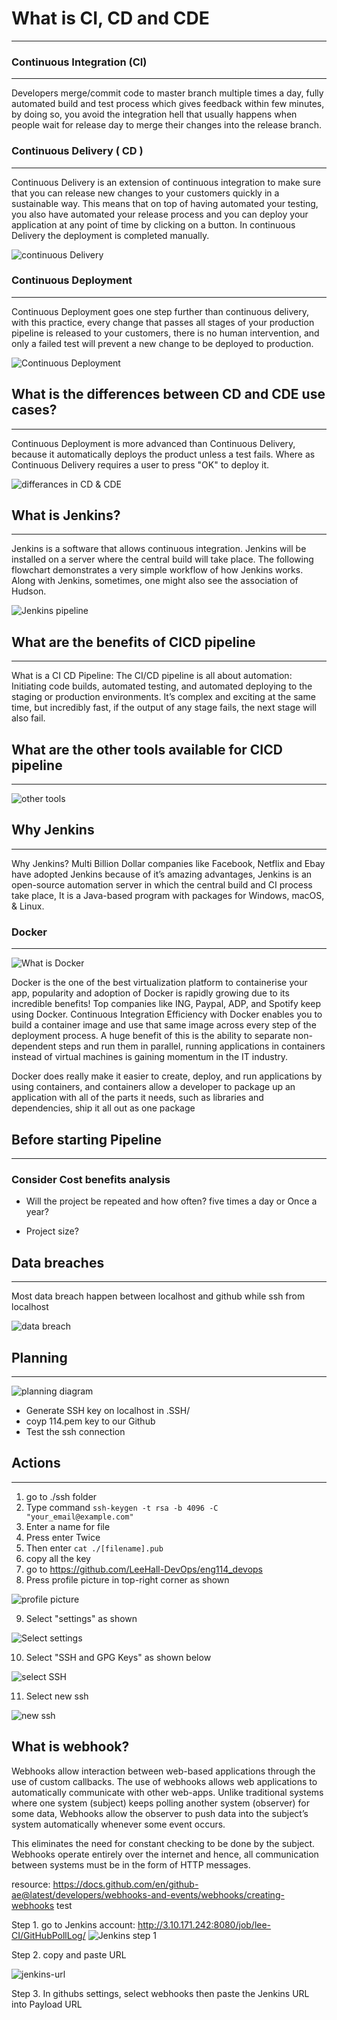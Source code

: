 # What is CI, CD and CDE
---
### Continuous Integration (CI)
--- 
Developers merge/commit code to master branch multiple times a day, fully automated build and test process which gives feedback within few minutes, by doing so, you avoid the integration hell that usually happens when people wait for release day to merge their changes into the release branch.


### Continuous Delivery ( CD )
---
Continuous Delivery is an extension of continuous integration to make sure that you can release new changes to your customers quickly in a sustainable way. This means that on top of having automated your testing, you also have automated your release process and you can deploy your application at any point of time by clicking on a button. In continuous Delivery the deployment is completed manually.

![continuous Delivery](./CICD%20-%20images/CICD-pipeline)

### Continuous Deployment
---
Continuous Deployment goes one step further than continuous delivery, with this practice, every change that passes all stages of your production pipeline is released to your customers, there is no human intervention, and only a failed test will prevent a new change to be deployed to production.

![Continuous Deployment](./CICD%20-%20images/Continuous-Deployment.jpg)

## What is the differences between CD and CDE use cases?
---
Continuous Deployment is more advanced than Continuous Delivery, because it automatically deploys the product unless a test fails. Where as Continuous Delivery requires a user to press "OK" to deploy it.

![differances in CD & CDE](./CICD%20-%20images/CD-vs-CDE.jgp)

## What is Jenkins?
---
Jenkins is a software that allows continuous integration. Jenkins will be installed on a server where the central build will take place. The following flowchart demonstrates a very simple workflow of how Jenkins works. Along with Jenkins, sometimes, one might also see the association of Hudson.

![Jenkins pipeline](./CICD%20-%20images/Jenkins-pipeline.jpg)

## What are the benefits of CICD pipeline
---
What is a CI CD Pipeline: The CI/CD pipeline is all about automation: Initiating code builds, automated testing, and automated deploying to the staging or production environments. It’s complex and exciting at the same time, but incredibly fast, if the output of any stage fails, the next stage will also fail.


## What are the other tools available for CICD pipeline
---
![other tools](./CICD%20-%20images/other-tools-for-CICD-pipeline.jpg)

## Why Jenkins
---
Why Jenkins? Multi Billion Dollar companies like Facebook, Netflix and Ebay have adopted Jenkins because of it’s amazing advantages, Jenkins is an open-source automation server in which the central build and CI process take place, It is a Java-based program with packages for Windows, macOS, & Linux.


### Docker
---
![What is Docker](./CICD%20-%20images/What%20is%20docker.jpg)

Docker is the one of the best virtualization platform to containerise your app, popularity and adoption of Docker is rapidly growing due to its incredible benefits! Top companies like ING, Paypal, ADP, and Spotify keep using Docker. Continuous Integration Efficiency with Docker enables you to build a container image and use that same image across every step of the deployment process. A huge benefit of this is the ability to separate non-dependent steps and run them in parallel, running applications in containers instead of virtual machines is gaining momentum in the IT industry.

Docker does really make it easier to create, deploy, and run applications by using containers, and containers allow a developer to package up an application with all of the parts it needs, such as libraries and dependencies, ship it all out as one package


## Before starting Pipeline
---

### Consider Cost benefits analysis

- Will the project be repeated and how often?
five times a day or Once a year?

- Project size?


## Data breaches
---

Most data breach happen between localhost and github while ssh from localhost

![data breach](./CICD%20-%20images/data-breach.jpg)

## Planning
---

![planning diagram](./CICD%20-%20images/pipe-line-planning-diagram.jpg)

- Generate SSH key on localhost in .SSH/
- coyp 114.pem key to our Github
- Test the ssh connection 

## Actions
---
1. go to ./ssh folder
2. Type command `ssh-keygen -t rsa -b 4096 -C "your_email@example.com"` 
3. Enter a name for file
4. Press enter Twice
5. Then enter `cat ./[filename].pub`
6. copy all the key
7. go to https://github.com/LeeHall-DevOps/eng114_devops
8. Press profile picture in top-right corner as shown

![profile picture](./CICD%20-%20images/Instruction-8-profile.jpg)

9. Select "settings" as shown

![Select settings](./CICD%20-%20images/Step-9-settings.jpg)

10. Select "SSH and GPG Keys" as shown below

![select SSH](./CICD%20-%20images/step-10-ssh-and-gpg-keys.jpg)

11. Select new ssh

![new ssh](./CICD%20-%20images/step-11-new-ssh.jpg)




## What is webhook?
Webhooks allow interaction between web-based applications through the use of custom callbacks. The use of webhooks allows web applications to automatically communicate with other web-apps. Unlike traditional systems where one system (subject) keeps polling another system (observer) for some data, Webhooks allow the observer to push data into the subject’s system automatically whenever some event occurs. 

This eliminates the need for constant checking to be done by the subject. Webhooks operate entirely over the internet and hence, all communication between systems must be in the form of HTTP messages.

resource: https://docs.github.com/en/github-ae@latest/developers/webhooks-and-events/webhooks/creating-webhooks
test

Step 1. go to Jenkins account: http://3.10.171.242:8080/job/lee-CI/GitHubPollLog/
![Jenkins step 1](./Jenkins%20images/Jenkins-Step-1.jpg)

Step 2. copy and paste URL 

![jenkins-url](./Jenkins%20images/jenkins-step-2.jpg)

Step 3. In githubs settings, select webhooks then paste the Jenkins URL into Payload URL